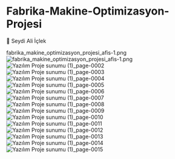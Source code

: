 # Fabrika-Makine-Optimizasyon-Projesi

:rocket: Seydi Ali İçlek

fabrika_makine_optimizasyon_projesi_afis-1.png
![fabrika_makine_optimizasyon_projesi_afis-1.png](fabrika_makine_optimizasyon_projesi_afis-1.png)
![Yazılım Proje sunumu (1)_page-0002](https://github.com/user-attachments/assets/6ff483bb-ee6c-4d70-be86-cbb83161274e)
![Yazılım Proje sunumu (1)_page-0003](https://github.com/user-attachments/assets/ea65732c-5ab7-4c38-a1f9-3a8dab15c012)
![Yazılım Proje sunumu (1)_page-0004](https://github.com/user-attachments/assets/b1a82258-324c-4acb-b9ff-3ee80e37c592)
![Yazılım Proje sunumu (1)_page-0005](https://github.com/user-attachments/assets/8e129494-3fe6-49ef-9333-2da3e26e8e03)
![Yazılım Proje sunumu (1)_page-0006](https://github.com/user-attachments/assets/eaf2e381-4a96-4e5c-808a-e8332ea74c31)
![Yazılım Proje sunumu (1)_page-0007](https://github.com/user-attachments/assets/753c1dd3-3e68-47c8-afe6-36130f9d2368)
![Yazılım Proje sunumu (1)_page-0008](https://github.com/user-attachments/assets/9b4902aa-ec7b-4da5-bfae-b5ece5055b70)
![Yazılım Proje sunumu (1)_page-0009](https://github.com/user-attachments/assets/1c7b3bde-3123-4d70-90fa-8c5f7e6eae4b)
![Yazılım Proje sunumu (1)_page-0010](https://github.com/user-attachments/assets/792da209-1f39-4776-ac2c-0aed52292228)
![Yazılım Proje sunumu (1)_page-0011](https://github.com/user-attachments/assets/d6514c77-5518-489f-be9f-85595d5110cb)
![Yazılım Proje sunumu (1)_page-0012](https://github.com/user-attachments/assets/d482edf7-c2ea-46e7-a5db-c6248cda5c01)
![Yazılım Proje sunumu (1)_page-0013](https://github.com/user-attachments/assets/8e82b4b1-95c4-446b-acc7-f0dfc2a18f76)
![Yazılım Proje sunumu (1)_page-0014](https://github.com/user-attachments/assets/8505057d-3cf7-43fb-a7ce-82378ecfd2ae)
![Yazılım Proje sunumu (1)_page-0015](https://github.com/user-attachments/assets/773737ce-00fd-4c8f-bd36-8b91be65c072)
